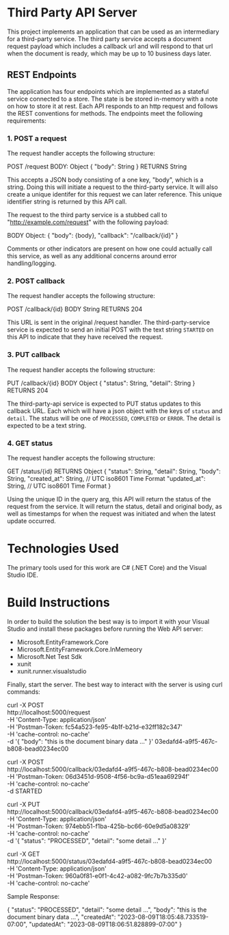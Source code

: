 # Third Party API Server

This project implements an application that can be used as an intermediary for a third-party service. 
The third party service accepts a document request payload which includes a callback url and will respond to that url when the document is ready, which may be up to 10 business days later.

## REST Endpoints

The application has four endpoints which are implemented as a stateful service connected to a store. The state is be stored in-memory with a note on how to store it at rest. Each API responds 
to an http request and follows the REST conventions for methods. The endpoints meet the following requirements:

### 1. POST a request

The request handler accepts the following structure:

POST /request
BODY: Object {
  "body": String
}
RETURNS String
          
This accepts a JSON body consisting of a one key, "body", which is a string. Doing this will initiate a request to the third-party service. It will also create a unique identifer for this request we can later reference. This unique identifier string is returned by this API call.

The request to the third party service is a stubbed call to "http://example.com/request"
with the following payload:

BODY Object: {
  "body": {body},
  "callback": "/callback/{id}"
}

Comments or other indicators are present on how one could actually call this service, as well as any additional concerns around error handling/logging.

### 2. POST callback

The request handler accepts the following structure:

POST /callback/{id}
BODY String
RETURNS 204

This URL is sent in the original /request handler. The third-party-service service is expected to send an initial POST with the text string `STARTED` on this API to indicate that they have received the request.

### 3. PUT callback

The request handler accepts the following structure:

PUT /callback/{id}
BODY Object {
  "status": String,
  "detail": String
}
RETURNS 204
                                                                                                          
The third-party-api service is expected to PUT status updates to this callback URL. Each which will have a json object with the keys of `status` and `detail`. The status will be one of `PROCESSED`,
`COMPLETED` or `ERROR`. The detail is expected to be a text string.

### 4. GET status

The request handler accepts the following structure:

GET /status/{id}
RETURNS Object {
   "status": String,
    "detail": String,
    "body": String,
    "created_at": String, // UTC iso8601 Time Format
    "updated_at": String, // UTC iso8601 Time Format
} 
                                                                                              
Using the unique ID in the query arg, this API will return the status of the request
from the service. It will return the status, detail and original body, as well as timestamps 
for when the request was initiated and when the latest update occurred.

# Technologies Used

The primary tools used for this work are C# (.NET Core) and the Visual Studio IDE.

# Build Instructions

In order to build the solution the best way is to import it with your Visual
Studio and install these packages before running the Web API server:

- Microsoft.EntityFramework.Core
- Microsoft.EntityFramework.Core.InMemeory
- Microsoft.Net Test Sdk
- xunit
- xunit.runner.visualstudio

Finally, start the server. The best way to interact with the server is using curl commands:

curl -X POST \
  http://localhost:5000/request \
  -H 'Content-Type: application/json' \
  -H 'Postman-Token: fc54a523-fe95-4b1f-b21d-e32ff182c347' \
  -H 'cache-control: no-cache' \
  -d '{
  "body": "this is the document binary data ..."
}'
03edafd4-a9f5-467c-b808-bead0234ec00


curl -X POST \
  http://localhost:5000/callback/03edafd4-a9f5-467c-b808-bead0234ec00 \
  -H 'Postman-Token: 06d3451d-9508-4f56-bc9a-d51eaa69294f' \
  -H 'cache-control: no-cache' \
  -d STARTED


curl -X PUT \
  http://localhost:5000/callback/03edafd4-a9f5-467c-b808-bead0234ec00 \
  -H 'Content-Type: application/json' \
  -H 'Postman-Token: 974ebb51-f1ba-425b-bc66-60e9d5a08329' \
  -H 'cache-control: no-cache' \
  -d '{
  "status": "PROCESSED",
  "detail": "some detail ..."
}'

curl -X GET \
  http://localhost:5000/status/03edafd4-a9f5-467c-b808-bead0234ec00 \
  -H 'Content-Type: application/json' \
  -H 'Postman-Token: 960a0f81-e0f1-4c42-a082-9fc7b7b335d0' \
  -H 'cache-control: no-cache'

Sample Response:

{
    "status": "PROCESSED",
    "detail": "some detail ...",
    "body": "this is the document binary data ...",
    "createdAt": "2023-08-09T18:05:48.733519-07:00",
    "updatedAt": "2023-08-09T18:06:51.828899-07:00"
}
